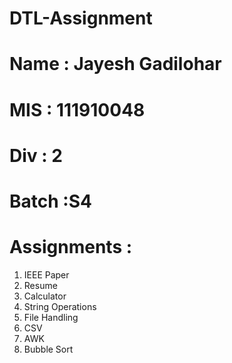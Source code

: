 # DTL-Assignment
# Name : Jayesh Gadilohar
# MIS : 111910048
# Div : 2
# Batch :S4

# Assignments :
1. IEEE Paper
2. Resume
3. Calculator
4. String Operations
5. File Handling
6. CSV
7. AWK
8. Bubble Sort
